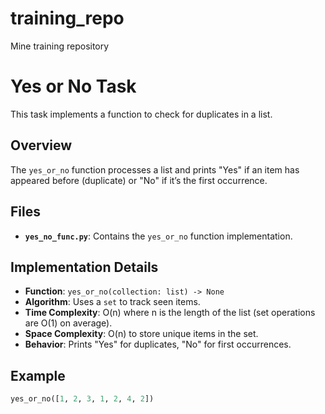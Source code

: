 # training_repo
Mine training repository
# Yes or No Task

This task implements a function to check for duplicates in a list.

## Overview
The `yes_or_no` function processes a list and prints "Yes" if an item has appeared before (duplicate) or "No" if it’s the first occurrence.

## Files
- **`yes_no_func.py`**: Contains the `yes_or_no` function implementation.

## Implementation Details
- **Function**: `yes_or_no(collection: list) -> None`
- **Algorithm**: Uses a `set` to track seen items.
- **Time Complexity**: O(n) where n is the length of the list (set operations are O(1) on average).
- **Space Complexity**: O(n) to store unique items in the set.
- **Behavior**: Prints "Yes" for duplicates, "No" for first occurrences.

## Example
```python
yes_or_no([1, 2, 3, 1, 2, 4, 2])